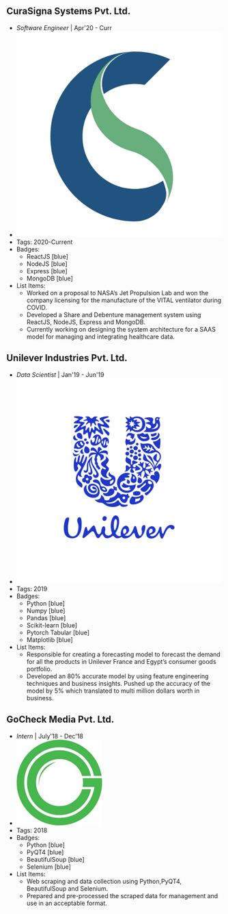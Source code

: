 ## CuraSigna Systems Pvt. Ltd.
- *Software Engineer* | Apr'20 - Curr
- ![logo512](../assets/CSLogo.jpg)
- Tags: 2020-Current
- Badges:
  - ReactJS [blue]
  - NodeJS [blue]
  - Express [blue]
  - MongoDB [blue]
- List Items:
  - Worked on a proposal to NASA’s Jet Propulsion Lab and won the company licensing for the manufacture of the VITAL ventilator during COVID.
  - Developed a Share and Debenture management system using ReactJS, NodeJS, Express and MongoDB.
  - Currently working on designing the system architecture for a SAAS model for managing and integrating healthcare data.

## Unilever Industries Pvt. Ltd.
- *Data Scientist* | Jan'19 - Jun'19
- ![logo512](../assets/UnileverLogo.svg)
- Tags: 2019
- Badges:
  - Python [blue]
  - Numpy [blue]
  - Pandas [blue]
  - Scikit-learn [blue]
  - Pytorch Tabular [blue]
  - Matplotlib [blue]
- List Items:
  - Responsible for creating a forecasting model to forecast the demand for all the products in Unilever France and Egypt’s consumer goods portfolio.
  - Developed an 80% accurate model by using feature engineering techniques and business insights. Pushed up the accuracy of the model by 5% which translated to multi million dollars worth in business.

## GoCheck Media Pvt. Ltd.
- *Intern* | July'18 - Dec'18
- ![logo512](../assets/gocheckLogo.jpeg)
- Tags: 2018
- Badges:
  - Python [blue]
  - PyQT4 [blue]
  - BeautifulSoup [blue]
  - Selenium [blue]
- List Items:
  - Web scraping and data collection using Python,PyQT4, BeautifulSoup and Selenium.
  - Prepared and pre-processed the scraped data for management and use in an acceptable format.